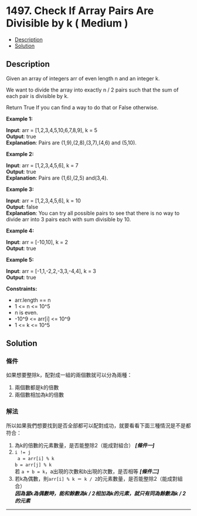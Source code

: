 # 1497. Check If Array Pairs Are Divisible by k ( Medium )

+ [Description](#Description)  
+ [Solution](#Solution)  

## Description
Given an array of integers arr of even length n and an integer k.  

We want to divide the array into exactly n / 2 pairs such that the sum of each pair is divisible by k.  

Return True If you can find a way to do that or False otherwise.  

**Example 1:**  

**Input**: arr = [1,2,3,4,5,10,6,7,8,9], k = 5        
**Output**: true    
**Explanation**: Pairs are (1,9),(2,8),(3,7),(4,6) and (5,10).    

**Example 2:**  

**Input**: arr = [1,2,3,4,5,6], k = 7        
**Output**: true    
**Explanation**: Pairs are (1,6),(2,5) and(3,4).    

**Example 3:**  

**Input**: arr = [1,2,3,4,5,6], k = 10        
**Output**: false    
**Explanation**: You can try all possible pairs to see that there is no way to divide arr into 3 pairs each with sum divisible by 10.    

**Example 4:**  

**Input**: arr = [-10,10], k = 2        
**Output**: true    

**Example 5:**  

**Input**: arr = [-1,1,-2,2,-3,3,-4,4], k = 3        
**Output**: true       

**Constraints:**  

+ arr.length == n
+ 1 <= n <= 10^5
+ n is even.
+ -10^9 <= arr[i] <= 10^9
+ 1 <= k <= 10^5

## Solution

### 條件
如果想要整除k，配對成一組的兩個數就可以分為兩種：  
1. 兩個數都是k的倍數
2. 兩個數相加為k的倍數

### 解法
所以如果我們想要找到是否全部都可以配對成功，就要看看下面三種情況是不是都符合：
1. 為k的倍數的元素數量，是否能整除2（能成對組合）  _**[條件一]**_  
2.    ```i != j```  
``` a = arr[i] % k```  
```b = arr[j] % k```  
若 ```a + b = k```，a出現的次數和b出現的次數，是否相等   _**[條件二]**_  
3. 若k為偶數，則```arr[i] % k ＝ k / 2```的元素數量，是否能整除2（能成對組合）   
_**因為當k為偶數時，能和餘數為k / 2相加為k的元素，就只有同為餘數為k / 2的元素**_    

---

